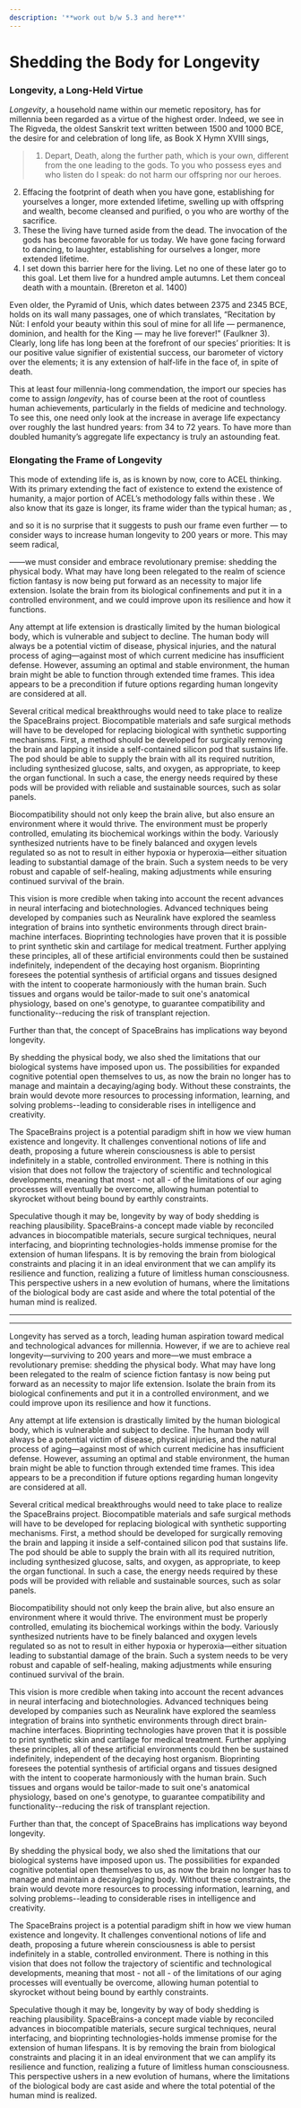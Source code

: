 ```yaml
---
description: '**work out b/w 5.3 and here**'
---
```


# Shedding the Body for Longevity

### Longevity, a Long-Held Virtue

_Longevity_, a household name within our memetic repository, has for millennia been regarded as a virtue of the highest order. Indeed, we see in The Rigveda, the oldest Sanskrit text written between 1500 and 1000 BCE, the desire for and celebration of long life, as Book X Hymn XVIII sings,

> 1. Depart, Death, along the further path, which is your own, different from the one leading to the gods. To you who possess eyes and who listen do I speak: do not harm our offspring nor our heroes.

2. Effacing the footprint of death when you have gone, establishing for yourselves a longer, more extended lifetime, swelling up with offspring and wealth, become cleansed and purified, o you who are worthy of the sacrifice.
3. These the living have turned aside from the dead. The invocation of the gods has become favorable for us today. We have gone facing forward to dancing, to laughter, establishing for ourselves a longer, more extended lifetime.
4. I set down this barrier here for the living. Let no one of these later go to this goal. Let them live for a hundred ample autumns. Let them conceal death with a mountain. (Brereton et al. 1400)

>

Even older, the Pyramid of Unis, which dates between 2375 and 2345 BCE, holds on its wall many passages, one of which translates, “Recitation by Nūt: I enfold your beauty within this soul of mine for all life — permanence, dominion, and health for the King — may he live forever!” (Faulkner 3). Clearly, long life has long been at the forefront of our species’ priorities: It is our positive value signifier of existential success, our barometer of victory over the elements; it is any extension of half-life in the face of, in spite of death.

This at least four millennia-long commendation, the import our species has come to assign _longevity_, has of course been at the root of countless human achievements, particularly in the fields of medicine and technology. To see this, one need only look at the increase in average life expectancy over roughly the last hundred years: from 34 to 72 years. To have more than doubled humanity’s aggregate life expectancy is truly an astounding feat.

### Elongating the Frame of Longevity

This mode of extending life is, as is known by now, core to ACEL thinking. With its primary extending the fact of existence to extend the existence of humanity, a major portion of ACEL’s methodology falls within these . We also know that its gaze is longer, its frame wider than the typical human; as ,

and so it is no surprise that it suggests to push our frame even further — to consider ways to increase human longevity to 200 years or more. This may seem radical,

——we must consider and embrace revolutionary premise: shedding the physical body. What may have long been relegated to the realm of science fiction fantasy is now being put forward as an necessity to major life extension. Isolate the brain from its biological confinements and put it in a controlled environment, and we could improve upon its resilience and how it functions.

Any attempt at life extension is drastically limited by the human biological body, which is vulnerable and subject to decline. The human body will always be a potential victim of disease, physical injuries, and the natural process of aging—against most of which current medicine has insufficient defense. However, assuming an optimal and stable environment, the human brain might be able to function through extended time frames. This idea appears to be a precondition if future options regarding human longevity are considered at all.

Several critical medical breakthroughs would need to take place to realize the SpaceBrains project. Biocompatible materials and safe surgical methods will have to be developed for replacing biological with synthetic supporting mechanisms. First, a method should be developed for surgically removing the brain and lapping it inside a self-contained silicon pod that sustains life. The pod should be able to supply the brain with all its required nutrition, including synthesized glucose, salts, and oxygen, as appropriate, to keep the organ functional. In such a case, the energy needs required by these pods will be provided with reliable and sustainable sources, such as solar panels.

Biocompatibility should not only keep the brain alive, but also ensure an environment where it would thrive. The environment must be properly controlled, emulating its biochemical workings within the body. Variously synthesized nutrients have to be finely balanced and oxygen levels regulated so as not to result in either hypoxia or hyperoxia—either situation leading to substantial damage of the brain. Such a system needs to be very robust and capable of self-healing, making adjustments while ensuring continued survival of the brain.

This vision is more credible when taking into account the recent advances in neural interfacing and biotechnologies. Advanced techniques being developed by companies such as Neuralink have explored the seamless integration of brains into synthetic environments through direct brain-machine interfaces. Bioprinting technologies have proven that it is possible to print synthetic skin and cartilage for medical treatment. Further applying these principles, all of these artificial environments could then be sustained indefinitely, independent of the decaying host organism. Bioprinting foresees the potential synthesis of artificial organs and tissues designed with the intent to cooperate harmoniously with the human brain. Such tissues and organs would be tailor-made to suit one's anatomical physiology, based on one's genotype, to guarantee compatibility and functionality--reducing the risk of transplant rejection.

Further than that, the concept of SpaceBrains has implications way beyond longevity.

By shedding the physical body, we also shed the limitations that our biological systems have imposed upon us. The possibilities for expanded cognitive potential open themselves to us, as now the brain no longer has to manage and maintain a decaying/aging body. Without these constraints, the brain would devote more resources to processing information, learning, and solving problems--leading to considerable rises in intelligence and creativity.

The SpaceBrains project is a potential paradigm shift in how we view human existence and longevity. It challenges conventional notions of life and death, proposing a future wherein consciousness is able to persist indefinitely in a stable, controlled environment. There is nothing in this vision that does not follow the trajectory of scientific and technological developments, meaning that most - not all - of the limitations of our aging processes will eventually be overcome, allowing human potential to skyrocket without being bound by earthly constraints.

Speculative though it may be, longevity by way of body shedding is reaching plausibility. SpaceBrains-a concept made viable by reconciled advances in biocompatible materials, secure surgical techniques, neural interfacing, and bioprinting technologies-holds immense promise for the extension of human lifespans. It is by removing the brain from biological constraints and placing it in an ideal environment that we can amplify its resilience and function, realizing a future of limitless human consciousness. This perspective ushers in a new evolution of humans, where the limitations of the biological body are cast aside and where the total potential of the human mind is realized.

***

***

Longevity has served as a torch, leading human aspiration toward medical and technological advances for millennia. However, if we are to achieve real longevity—surviving to 200 years and more—we must embrace a revolutionary premise: shedding the physical body. What may have long been relegated to the realm of science fiction fantasy is now being put forward as an necessity to major life extension. Isolate the brain from its biological confinements and put it in a controlled environment, and we could improve upon its resilience and how it functions.

Any attempt at life extension is drastically limited by the human biological body, which is vulnerable and subject to decline. The human body will always be a potential victim of disease, physical injuries, and the natural process of aging—against most of which current medicine has insufficient defense. However, assuming an optimal and stable environment, the human brain might be able to function through extended time frames. This idea appears to be a precondition if future options regarding human longevity are considered at all.

Several critical medical breakthroughs would need to take place to realize the SpaceBrains project. Biocompatible materials and safe surgical methods will have to be developed for replacing biological with synthetic supporting mechanisms. First, a method should be developed for surgically removing the brain and lapping it inside a self-contained silicon pod that sustains life. The pod should be able to supply the brain with all its required nutrition, including synthesized glucose, salts, and oxygen, as appropriate, to keep the organ functional. In such a case, the energy needs required by these pods will be provided with reliable and sustainable sources, such as solar panels.&#x20;

Biocompatibility should not only keep the brain alive, but also ensure an environment where it would thrive. The environment must be properly controlled, emulating its biochemical workings within the body. Variously synthesized nutrients have to be finely balanced and oxygen levels regulated so as not to result in either hypoxia or hyperoxia—either situation leading to substantial damage of the brain. Such a system needs to be very robust and capable of self-healing, making adjustments while ensuring continued survival of the brain.

This vision is more credible when taking into account the recent advances in neural interfacing and biotechnologies. Advanced techniques being developed by companies such as Neuralink have explored the seamless integration of brains into synthetic environments through direct brain-machine interfaces. Bioprinting technologies have proven that it is possible to print synthetic skin and cartilage for medical treatment. Further applying these principles, all of these artificial environments could then be sustained indefinitely, independent of the decaying host organism. Bioprinting foresees the potential synthesis of artificial organs and tissues designed with the intent to cooperate harmoniously with the human brain. Such tissues and organs would be tailor-made to suit one's anatomical physiology, based on one's genotype, to guarantee compatibility and functionality--reducing the risk of transplant rejection.&#x20;

Further than that, the concept of SpaceBrains has implications way beyond longevity.

By shedding the physical body, we also shed the limitations that our biological systems have imposed upon us. The possibilities for expanded cognitive potential open themselves to us, as now the brain no longer has to manage and maintain a decaying/aging body. Without these constraints, the brain would devote more resources to processing information, learning, and solving problems--leading to considerable rises in intelligence and creativity.&#x20;

The SpaceBrains project is a potential paradigm shift in how we view human existence and longevity. It challenges conventional notions of life and death, proposing a future wherein consciousness is able to persist indefinitely in a stable, controlled environment. There is nothing in this vision that does not follow the trajectory of scientific and technological developments, meaning that most - not all - of the limitations of our aging processes will eventually be overcome, allowing human potential to skyrocket without being bound by earthly constraints.&#x20;

Speculative though it may be, longevity by way of body shedding is reaching plausibility. SpaceBrains-a concept made viable by reconciled advances in biocompatible materials, secure surgical techniques, neural interfacing, and bioprinting technologies-holds immense promise for the extension of human lifespans. It is by removing the brain from biological constraints and placing it in an ideal environment that we can amplify its resilience and function, realizing a future of limitless human consciousness. This perspective ushers in a new evolution of humans, where the limitations of the biological body are cast aside and where the total potential of the human mind is realized.&#x20;

